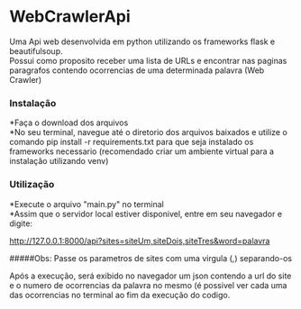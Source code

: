 # WebCrawlerApi
Uma Api web desenvolvida em python utilizando os frameworks flask e beautifulsoup.   
Possui como proposito receber uma lista de URLs e encontrar nas paginas paragrafos contendo ocorrencias de uma determinada palavra (Web Crawler)

### Instalação

*Faça o download dos arquivos </n>   
*No seu terminal, navegue até o diretorio dos arquivos baixados e utilize o comando pip install -r requirements.txt para que seja instalado os frameworks necessario (recomendado criar um ambiente virtual para a instalação utilizando venv)

### Utilização

*Execute o arquivo "main.py" no terminal </n>   
*Assim que o servidor local estiver disponivel, entre em seu navegador e digite: </n>

http://127.0.0.1:8000/api?sites=siteUm,siteDois,siteTres&word=palavra

#####Obs: Passe os parametros de sites com uma virgula (,) separando-os

Após a execução, será exibido no navegador um json contendo a url do site e o numero de ocorrencias da palavra no mesmo
(é possivel ver cada uma das ocorrencias no terminal ao fim da execução do codigo.
